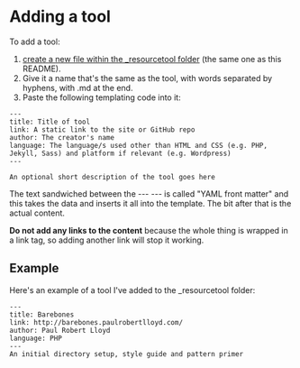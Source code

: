 # Adding a tool

To add a tool:

1. [create a new file within the _resourcetool folder](https://github.com/maban/styleguides/new/gh-pages/_resourcetool) (the same one as this README). 
2. Give it a name that's the same as the tool, with words separated by hyphens, with .md at the end.
3. Paste the following templating code into it:

```
---
title: Title of tool
link: A static link to the site or GitHub repo
author: The creator's name
language: The language/s used other than HTML and CSS (e.g. PHP, Jekyll, Sass) and platform if relevant (e.g. Wordpress)
---

An optional short description of the tool goes here
```

The text sandwiched between the --- --- is called "YAML front matter" and this takes the data and inserts it all into the template. The bit after that is the actual content.

**Do not add any links to the content** because the whole thing is wrapped in a link tag, so adding another link will stop it working.

## Example

Here's an example of a tool I've added to the _resourcetool folder:

```
---
title: Barebones
link: http://barebones.paulrobertlloyd.com/
author: Paul Robert Lloyd
language: PHP
---
An initial directory setup, style guide and pattern primer
```
